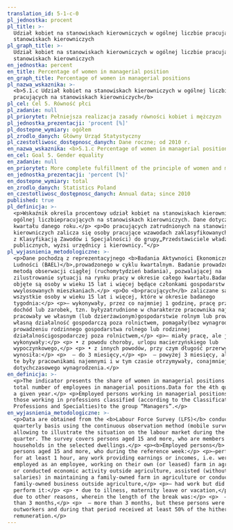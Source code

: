 ```yaml
---
translation_id: 5-1-c-0
pl_jednostka: procent
pl_title: >-
  Udział kobiet na stanowiskach kierowniczych w ogólnej liczbie pracujących na
  stanowiskach kierowniczych
pl_graph_title: >-
  Udział kobiet na stanowiskach kierowniczych w ogólnej liczbie pracujących na
  stanowiskach kierowniczych
en_jednostka: percent
en_title: Percentage of women in managerial position
en_graph_title: Percentage of women in managerial positions
pl_nazwa_wskaznika: >-
  <b>5.1.c Udział kobiet na stanowiskach kierowniczych w ogólnej liczbie
  pracujących na stanowiskach kierowniczych</b>
pl_cel: Cel 5. Równość płci
pl_zadanie: null
pl_priorytet: Pełniejsza realizacja zasady równości kobiet i mężczyzn
pl_jednostka_prezentacji: 'procent [%]'
pl_dostepne_wymiary: ogółem
pl_zrodlo_danych: Główny Urząd Statystyczny
pl_czestotliwosc_dostępnosc_danych: Dane roczne; od 2010 r.
en_nazwa_wskaznika: <b>5.1.c Percentage of women in managerial positions</b>
en_cel: Goal 5. Gender equality
en_zadanie: null
en_priorytet: More complete fulfillment of the principle of women and men's  equality
en_jednostka_prezentacji: 'percent [%]'
en_dostepne_wymiary: total
en_zrodlo_danych: Statistics Poland
en_czestotliwosc_dostępnosc_danych: Annual data; since 2010
published: true
pl_definicja: >-
  <p>Wskaźnik określa procentowy udział kobiet na stanowiskach kierowniczych w
  ogólnej liczbiepracujących na stanowiskach kierowniczych. Dane dotyczą IV
  kwartału danego roku.</p> <p>Do pracujących zatrudnionych na stanowiskach
  kierowniczych zalicza się osoby pracujące wzawodach zaklasyfikowanych (zgodnie
  z Klasyfikacją Zawodów i Specjalności) do grupy„Przedstawiciele władz
  publicznych, wyżsi urzędnicy i kierownicy.”</p>
pl_wyjasnienia_metodologiczne: >-
  <p>Dane pochodzą z reprezentacyjnego <b>Badania Aktywności Ekonomicznej
  Ludności (BAEL)</b>,prowadzonego w cyklu kwartalnym. Badanie prowadzone jest
  metodą obserwacji ciągłej (ruchomytydzień badania), pozwalającej na
  zilustrowanie sytuacji na rynku pracy w okresie całego kwartału.Badaniem
  objęte są osoby w wieku 15 lat i więcej będące członkami gospodarstw domowych
  wwylosowanych mieszkaniach.</p> <p>Do <b>pracujących</b> zaliczane są
  wszystkie osoby w wieku 15 lat i więcej, które w okresie badanego
  tygodnia:</p> <p>– wykonywały, przez co najmniej 1 godzinę, pracę przynoszącą
  dochód lub zarobek, tzn. byłyzatrudnione w charakterze pracownika najemnego,
  pracowały we własnym (lub dzierżawionym)gospodarstwie rolnym lub prowadziły
  własną działalność gospodarczą poza rolnictwem, pomagały(bez wynagrodzenia) w
  prowadzeniu rodzinnego gospodarstwa rolnego lub rodzinnej
  działalnościgospodarczej poza rolnictwem,</p> <p>– miały pracę, ale jej nie
  wykonywały:</p> <p> • z powodu choroby, urlopu macierzyńskiego lub
  wypoczynkowego,</p> <p> • z innych powodów, przy czym długość przerwy w pracy
  wynosiła:</p> <p>  – do 3 miesięcy,</p> <p>  – powyżej 3 miesięcy, ale osoby
  te były pracownikami najemnymi i w tym czasie otrzymywały, conajmniej 50%
  dotychczasowego wynagrodzenia.</p>
en_definicja: >-
  <p>The indicator presents the share of women in managerial positions in the
  total number of employees in managerial positions.Data for the 4th quarter of
  a given year.</p> <p>Employed persons working in managerial positions include
  those working in professions classified (according to the Classification of
  Professions and Specialties)to the group “Managers”.</p>
en_wyjasnienia_metodologiczne: >-
  <p>Data are obtained from the <b>Labour Force Survey (LFS)</b> conducted on a
  quarterly basis using the continuous observation method (mobile survey week),
  allowing to illustrate the situation on the labour market during the entire
  quarter. The survey covers persons aged 15 and more, who are members of
  households in the selected dwellings.</p> <p><b>Employed persons</b> are all
  persons aged 15 and more, who during the reference week:</p> <p>–performed,
  for at least 1 hour, any work providing earnings or incomes, i.e. were
  employed as an employee, working on their own (or leased) farm in agriculture
  or conducted economic activity outside agriculture, assisted (without wages or
  salaries) in maintaining a family-owned farm in agriculture or conducting a
  family-owned business outside agriculture,</p> <p>– had work but did not
  perform it:</p> <p> • due to illness, maternity leave or vacation,</p> <p> •
  due to other reasons, wherein the length of the break was:</p> <p>  – not more
  than 3 months,</p> <p>  – more than 3 months, but these persons were
  outworkers and during that period received at least 50% of the hitherto
  remuneration.</p>
---
```

